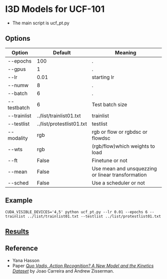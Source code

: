 I3D Models for UCF-101
=======================

- The main script is ucf_pt.py

## Options

| Option | Default | Meaning |
|--------|---------|---------|
| --epochs | 100 | . |
| --gpus | 1 | . |
| --lr | 0.01 | starting lr |
| --numw | 8 | . |
| --batch | 6 | . |
| --testbatch | 6 | Test batch size |
| --trainlist | ../list/trainlist01.txt | trainlist |
| --testlist | ../list/protestlist01.txt | testlist |
| --modality | rgb | rgb or flow or rgbdsc or flowdsc |
| --wts | rgb | (rgb/flow)which weights to load | 
| --ft | False | Finetune or not |
| --mean| False | Use mean and unsquezzing or linear transformation |
| --sched | False | Use a scheduler or not |

## Example

```
CUDA_VISIBLE_DEVICES='4,5' python ucf_pt.py --lr 0.01 --epochs 6 --trainlist ../list/trainlist01.txt --testlist ../list/protestlist01.txt
```

## [Results](https://docs.google.com/spreadsheets/d/1S2Qb1E3a6jRwpmNY7_TuHdeCRzgPuqV4pldVhNZSK6k/edit?usp=sharing)

## Reference

- Yana Hasson
- Paper [*Quo Vadis, Action Recognition? A New Model and the Kinetics Dataset*](https://arxiv.org/abs/1705.07750) by Joao Carreira and Andrew Zisserman.
